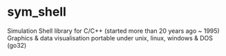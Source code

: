 # sym_shell
Simulation Shell library for C/C++ (started more than 20 years ago ~ 1995)
Graphics & data visualisation portable under unix, linux, windows & DOS (go32) 
